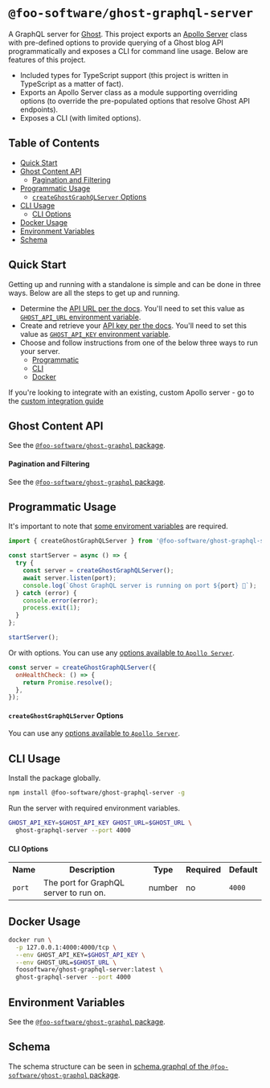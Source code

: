 # `@foo-software/ghost-graphql-server`

A GraphQL server for [Ghost](https://ghost.org/). This project exports an [Apollo Server](https://www.apollographql.com/docs/apollo-server/) class with pre-defined options to provide querying of a Ghost blog API programmatically and exposes a CLI for command line usage. Below are features of this project.

- Included types for TypeScript support (this project is written in TypeScript as a matter of fact).
- Exports an Apollo Server class as a module supporting overriding options (to override the pre-populated options that resolve Ghost API endpoints).
- Exposes a CLI (with limited options).

## Table of Contents

- [Quick Start](#quick-start)
- [Ghost Content API](#ghost-content-api)
  - [Pagination and Filtering](#pagination-and-filtering)
- [Programmatic Usage](#programmatic-usage)
  - [`createGhostGraphQLServer` Options](#createghostgraphqlserver-options)
- [CLI Usage](#cli-usage)
  - [CLI Options](#cli-options)
- [Docker Usage](#docker-usage)
- [Environment Variables](#environment-variables)
- [Schema](#schema)

## Quick Start

Getting up and running with a standalone is simple and can be done in three ways. Below are all the steps to get up and running.

- Determine the [API URL per the docs](https://ghost.org/docs/api/v3/content/#url). You'll need to set this value as [`GHOST_API_URL` environment variable](https://github.com/foo-software/ghost-graphql/tree/master/packages/ghost-graphql#environment-variables).
- Create and retrieve your [API key per the docs](https://ghost.org/docs/api/v3/content/#key). You'll need to set this value as [`GHOST_API_KEY` environment variable](https://github.com/foo-software/ghost-graphql/tree/master/packages/ghost-graphql#environment-variables).
- Choose and follow instructions from one of the below three ways to run your server.
  - [Programmatic](#programmatic-usage)
  - [CLI](#cli-usage)
  - [Docker](#docker-usage)

If you're looking to integrate with an existing, custom Apollo server - go to the [custom integration guide](packages/ghost-graphql#getting-started)

## Ghost Content API

See the [`@foo-software/ghost-graphql` package](https://github.com/foo-software/ghost-graphql/tree/master/packages/ghost-graphql#ghost-content-api).

#### Pagination and Filtering

See the [`@foo-software/ghost-graphql` package](https://github.com/foo-software/ghost-graphql/tree/master/packages/ghost-graphql#pagination-and-filtering).

## Programmatic Usage

It's important to note that [some enviroment variables](#environment-variables) are required.

```javascript
import { createGhostGraphQLServer } from '@foo-software/ghost-graphql-server';

const startServer = async () => {
  try {
    const server = createGhostGraphQLServer();
    await server.listen(port);
    console.log(`Ghost GraphQL server is running on port ${port} 🚀`);
  } catch (error) {
    console.error(error);
    process.exit(1);
  }
};

startServer();
```

Or with options. You can use any [options available to `Apollo Server`](https://www.apollographql.com/docs/apollo-server/api/apollo-server/#options).

```javascript
const server = createGhostGraphQLServer({
  onHealthCheck: () => {
    return Promise.resolve();
  },
});
```

#### `createGhostGraphQLServer` Options

You can use any [options available to `Apollo Server`](https://www.apollographql.com/docs/apollo-server/api/apollo-server/#options).

## CLI Usage

Install the package globally.

```bash
npm install @foo-software/ghost-graphql-server -g
```

Run the server with required environment variables.

```bash
GHOST_API_KEY=$GHOST_API_KEY GHOST_URL=$GHOST_URL \
  ghost-graphql-server --port 4000
```

#### CLI Options

<table>
  <tr>
    <th>Name</th>
    <th>Description</th>
    <th>Type</th>
    <th>Required</th>
    <th>Default</th>
  </tr>
  <tr>
    <td><code>port</code></td>
    <td>The port for GraphQL server to run on.</td>
    <td>number</td>
    <td>no</td>
    <td><code>4000</code></td>
  </tr>
</table>

## Docker Usage

```bash
docker run \
  -p 127.0.0.1:4000:4000/tcp \
  --env GHOST_API_KEY=$GHOST_API_KEY \
  --env GHOST_URL=$GHOST_URL \
  foosoftware/ghost-graphql-server:latest \
  ghost-graphql-server --port 4000
```

## Environment Variables

See the [`@foo-software/ghost-graphql` package](https://github.com/foo-software/ghost-graphql/tree/master/packages/ghost-graphql#environment-variables).

## Schema

The schema structure can be seen in [schema.graphql of the `@foo-software/ghost-graphql` package](https://github.com/foo-software/ghost-graphql/tree/master/packages/ghost-graphql/schema.graphql).
